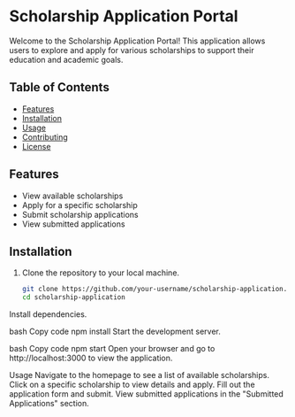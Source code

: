 # Scholarship Application Portal

Welcome to the Scholarship Application Portal! This application allows users to explore and apply for various scholarships to support their education and academic goals.

## Table of Contents
- [Features](#features)
- [Installation](#installation)
- [Usage](#usage)
- [Contributing](#contributing)
- [License](#license)

## Features
- View available scholarships
- Apply for a specific scholarship
- Submit scholarship applications
- View submitted applications




## Installation
1. Clone the repository to your local machine.
   ```bash
   git clone https://github.com/your-username/scholarship-application.git
   cd scholarship-application
Install dependencies.

bash
Copy code
npm install
Start the development server.

bash
Copy code
npm start
Open your browser and go to http://localhost:3000 to view the application.

Usage
Navigate to the homepage to see a list of available scholarships.
Click on a specific scholarship to view details and apply.
Fill out the application form and submit.
View submitted applications in the "Submitted Applications" section.
